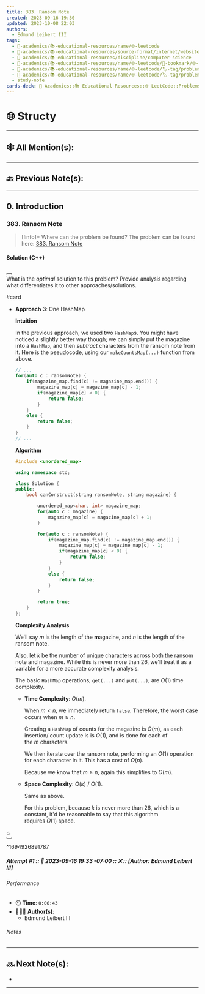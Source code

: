 ```yaml
---
title: 383. Ransom Note
created: 2023-09-16 19:30
updated: 2023-10-08 22:03
authors:
  - Edmund Leibert III
tags:
  - 🔴-academics/📚-educational-resources/name/🌐-leetcode
  - 🔴-academics/📚-educational-resources/source-format/internet/website
  - 🔴-academics/📚-educational-resources/discipline/computer-science
  - 🔴-academics/📚-educational-resources/name/🌐-leetcode/🔖-bookmark/🌐-leetcode/problems/383-ransom-note
  - 🔴-academics/📚-educational-resources/name/🌐-leetcode/🏷️-tag/problem/difficulty/
  - 🔴-academics/📚-educational-resources/name/🌐-leetcode/🏷️-tag/problem/tag/topic/
  - study-note
cards-deck: 🔴 Academics::📚 Educational Resources::🌐 LeetCode::Problems::383. Ransom Note
---
```


# 🌐 Structy

---

## 🕸️ All Mention(s): 

---

## 🔙 Previous Note(s):

---

## 0. Introduction

### 383. Ransom Note

> [!info]+ Where can the problem be found?
> The problem can be found here: [383. Ransom Note](https://leetcode.com/problems/ransom-note/description/)

#### Solution (C++)

﹇<br>
What is the _optimal_ solution to this problem? Provide analysis regarding what differentiates it to other approaches/solutions.

#card 



- **Approach 3**: One HashMap

	**Intuition**

	In the previous approach, we used two `HashMap`s. You might have noticed a slightly better way though; we can simply put the magazine into a `HashMap`, and then _subtract_ characters from the ransom note from it. Here is the pseudocode, using our `makeCountsMap(...)` function from above.

	```cpp
	// ...
	for(auto c : ransomNote) {
		if(magazine_map.find(c) != magazine_map.end()) {
			magazine_map[c] = magazine_map[c] - 1;
			if(magazine_map[c] < 0) {
				return false;
			}
		}
		else {
			return false;
		}
	}
	// ...
	```

	**Algorithm**

	```cpp
	#include <unordered_map>
	
	using namespace std;
	
	class Solution {
	public:
	    bool canConstruct(string ransomNote, string magazine) {
	
	        unordered_map<char, int> magazine_map;
	        for(auto c : magazine) {
	            magazine_map[c] = magazine_map[c] + 1;
	        }
	
	        for(auto c : ransomNote) {
	            if(magazine_map.find(c) != magazine_map.end()) {
	                magazine_map[c] = magazine_map[c] - 1;
	                if(magazine_map[c] < 0) {
	                    return false;
	                }
	            }
	            else {
	                return false;
	            }
	        }
	
	        return true;        
	    }
	};
	```

	**Complexity Analysis**
	
	We'll say $m$ is the length of the **m**agazine, and $n$ is the length of the ransom **n**ote.
	
	Also, let $k$ be the number of unique characters across both the ransom note and magazine. While this is never more than $26$, we'll treat it as a variable for a more accurate complexity analysis.
	
	The basic `HashMap` operations, `get(...)` and `put(...)`, are $O(1)$ time complexity.
	
	- **Time Complexity**: $O(m)$.
		
		When $m<n$, we immediately return `false`. Therefore, the worst case occurs when $m\geq n$.
		
		Creating a `HashMap` of counts for the magazine is $O(m)$, as each insertion/ count update is is $O(1)$, and is done for each of the $m$ characters.
		
		We then iterate over the ransom note, performing an $O(1)$ operation for each character in it. This has a cost of $O(n)$.
		
		Because we know that $m\geq n$, again this simplifies to $O(m)$.
	
	- **Space Complexity**: $O(k)$ / $O(1)$.
	  
		Same as above.
	  
		For this problem, because $k$ is never more than $26$, which is a constant, it'd be reasonable to say that this algorithm requires $O(1)$ space.

⌂
<br>﹈<br>^1694926891787


##### Attempt #1 :: 📆 2023-09-16 19:33 -07:00 :: ❌ :: \[Author: Edmund Leibert III\]

###### Performance

- ⏲️ **Time**: `0:06:43`
- 🧔🏽‍♂️ **Author(s)**:
	- Edmund Leibert III

###### Notes




---

## 🔜 Next Note(s):
- 

---

